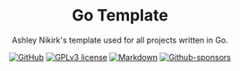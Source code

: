 <div style="text-align:center;">

# Go Template


Ashley Nikirk's template used for all projects written in Go.

<a href="https://github.com/sapph2c/README">![GitHub](https://img.shields.io/badge/github-EA4AAA.svg?style=for-the-badge&logo=github&logoColor=white)</a>
<a href="https://github.com/sapph2c/README/blob/main/LICENSE">[![GPLv3 license](https://img.shields.io/badge/License-GPLv3-green.svg?style=for-the-badge&logo=gnu&logoColor=white)](/LICENSE)</a>
<a href="">![Markdown](https://img.shields.io/badge/markdown-9558B2.svg?style=for-the-badge&logo=markdown&logoColor=white)</a>
<a href="https://github.com/sponsors/sapph2c">![Github-sponsors](https://img.shields.io/badge/sponsor-pink?style=for-the-badge&logo=GitHub-Sponsors&logoColor=#EA4AAA)</a>

</div>